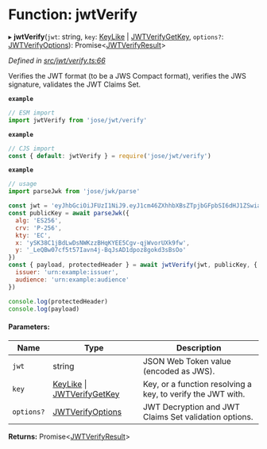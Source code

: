 # Function: jwtVerify

▸ **jwtVerify**(`jwt`: string, `key`: [KeyLike](../types/_types_d_.keylike.md) \| [JWTVerifyGetKey](../interfaces/_jwt_verify_.jwtverifygetkey.md), `options?`: [JWTVerifyOptions](../interfaces/_jwt_verify_.jwtverifyoptions.md)): Promise\<[JWTVerifyResult](../interfaces/_types_d_.jwtverifyresult.md)>

*Defined in [src/jwt/verify.ts:66](https://github.com/panva/jose/blob/v3.x/src/jwt/verify.ts#L66)*

Verifies the JWT format (to be a JWS Compact format), verifies the JWS signature, validates the JWT Claims Set.

**`example`** 
```js
// ESM import
import jwtVerify from 'jose/jwt/verify'
```

**`example`** 
```js
// CJS import
const { default: jwtVerify } = require('jose/jwt/verify')
```

**`example`** 
```js
// usage
import parseJwk from 'jose/jwk/parse'

const jwt = 'eyJhbGciOiJFUzI1NiJ9.eyJ1cm46ZXhhbXBsZTpjbGFpbSI6dHJ1ZSwiaWF0IjoxNjA0MzE1MDc0LCJpc3MiOiJ1cm46ZXhhbXBsZTppc3N1ZXIiLCJhdWQiOiJ1cm46ZXhhbXBsZTphdWRpZW5jZSJ9.hx1nOfAT5LlXuzu8O-bhjXBGpklWDt2EsHw7-MDn49NrnwvVsstNhEnkW2ddauB7eSikFtUNeumLpFI9CWDBsg'
const publicKey = await parseJwk({
  alg: 'ES256',
  crv: 'P-256',
  kty: 'EC',
  x: 'ySK38C1jBdLwDsNWKzzBHqKYEE5Cgv-qjWvorUXk9fw',
  y: '_LeQBw07cf5t57Iavn4j-BqJsAD1dpoz8gokd3sBsOo'
})
const { payload, protectedHeader } = await jwtVerify(jwt, publicKey, {
  issuer: 'urn:example:issuer',
  audience: 'urn:example:audience'
})

console.log(protectedHeader)
console.log(payload)
```

#### Parameters:

Name | Type | Description |
------ | ------ | ------ |
`jwt` | string | JSON Web Token value (encoded as JWS). |
`key` | [KeyLike](../types/_types_d_.keylike.md) \| [JWTVerifyGetKey](../interfaces/_jwt_verify_.jwtverifygetkey.md) | Key, or a function resolving a key, to verify the JWT with. |
`options?` | [JWTVerifyOptions](../interfaces/_jwt_verify_.jwtverifyoptions.md) | JWT Decryption and JWT Claims Set validation options.  |

**Returns:** Promise\<[JWTVerifyResult](../interfaces/_types_d_.jwtverifyresult.md)>
